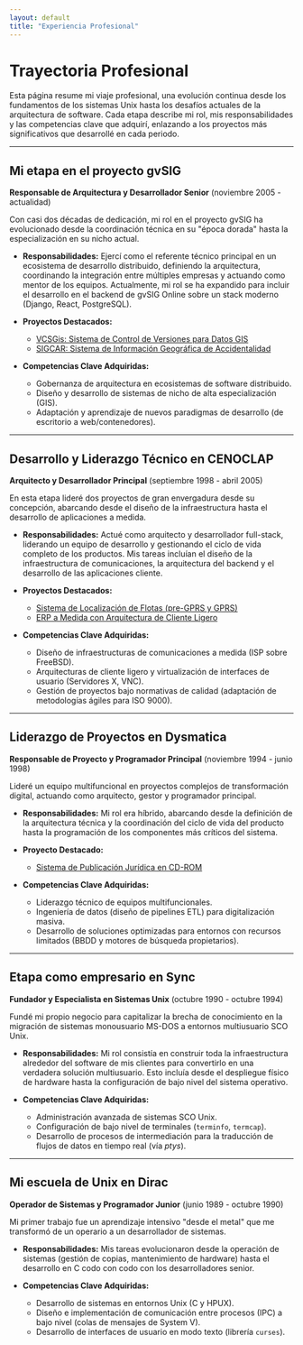 ```yaml
---
layout: default
title: "Experiencia Profesional"
---
```


# Trayectoria Profesional

Esta página resume mi viaje profesional, una evolución continua desde los fundamentos de los sistemas Unix hasta los desafíos actuales de la arquitectura de software. Cada etapa describe mi rol, mis responsabilidades y las competencias clave que adquirí, enlazando a los proyectos más significativos que desarrollé en cada periodo.

---

## Mi etapa en el proyecto gvSIG
**Responsable de Arquitectura y Desarrollador Senior** (noviembre 2005 - actualidad)

Con casi dos décadas de dedicación, mi rol en el proyecto gvSIG ha evolucionado desde la coordinación técnica en su "época dorada" hasta la especialización en su nicho actual.

*   **Responsabilidades:** Ejercí como el referente técnico principal en un ecosistema de desarrollo distribuido, definiendo la arquitectura, coordinando la integración entre múltiples empresas y actuando como mentor de los equipos. Actualmente, mi rol se ha expandido para incluir el desarrollo en el backend de gvSIG Online sobre un stack moderno (Django, React, PostgreSQL).

*   **Proyectos Destacados:**
    *   [VCSGis: Sistema de Control de Versiones para Datos GIS](./proyectos.html#vcsgis)
    *   [SIGCAR: Sistema de Información Geográfica de Accidentalidad](./proyectos.html#sigcar)

*   **Competencias Clave Adquiridas:**
    *   Gobernanza de arquitectura en ecosistemas de software distribuido.
    *   Diseño y desarrollo de sistemas de nicho de alta especialización (GIS).
    *   Adaptación y aprendizaje de nuevos paradigmas de desarrollo (de escritorio a web/contenedores).

---

## Desarrollo y Liderazgo Técnico en CENOCLAP
**Arquitecto y Desarrollador Principal** (septiembre 1998 - abril 2005)

En esta etapa lideré dos proyectos de gran envergadura desde su concepción, abarcando desde el diseño de la infraestructura hasta el desarrollo de aplicaciones a medida.

*   **Responsabilidades:** Actué como arquitecto y desarrollador full-stack, liderando un equipo de desarrollo y gestionando el ciclo de vida completo de los productos. Mis tareas incluían el diseño de la infraestructura de comunicaciones, la arquitectura del backend y el desarrollo de las aplicaciones cliente.

*   **Proyectos Destacados:**
    *   [Sistema de Localización de Flotas (pre-GPRS y GPRS)](./proyectos.html#sistema-de-localizacion-de-flotas)
    *   [ERP a Medida con Arquitectura de Cliente Ligero](./proyectos.html#erp-a-medida)

*   **Competencias Clave Adquiridas:**
    *   Diseño de infraestructuras de comunicaciones a medida (ISP sobre FreeBSD).
    *   Arquitecturas de cliente ligero y virtualización de interfaces de usuario (Servidores X, VNC).
    *   Gestión de proyectos bajo normativas de calidad (adaptación de metodologías ágiles para ISO 9000).

---

## Liderazgo de Proyectos en Dysmatica
**Responsable de Proyecto y Programador Principal** (noviembre 1994 - junio 1998)

Lideré un equipo multifuncional en proyectos complejos de transformación digital, actuando como arquitecto, gestor y programador principal.

*   **Responsabilidades:** Mi rol era híbrido, abarcando desde la definición de la arquitectura técnica y la coordinación del ciclo de vida del producto hasta la programación de los componentes más críticos del sistema.

*   **Proyecto Destacado:**
    *   [Sistema de Publicación Jurídica en CD-ROM](./proyectos.html#sistema-de-publicacion-juridica)

*   **Competencias Clave Adquiridas:**
    *   Liderazgo técnico de equipos multifuncionales.
    *   Ingeniería de datos (diseño de pipelines ETL) para digitalización masiva.
    *   Desarrollo de soluciones optimizadas para entornos con recursos limitados (BBDD y motores de búsqueda propietarios).

---

## Etapa como empresario en Sync
**Fundador y Especialista en Sistemas Unix** (octubre 1990 - octubre 1994)

Fundé mi propio negocio para capitalizar la brecha de conocimiento en la migración de sistemas monousuario MS-DOS a entornos multiusuario SCO Unix.

*   **Responsabilidades:** Mi rol consistía en construir toda la infraestructura alrededor del software de mis clientes para convertirlo en una verdadera solución multiusuario. Esto incluía desde el despliegue físico de hardware hasta la configuración de bajo nivel del sistema operativo.

*   **Competencias Clave Adquiridas:**
    *   Administración avanzada de sistemas SCO Unix.
    *   Configuración de bajo nivel de terminales (`terminfo`, `termcap`).
    *   Desarrollo de procesos de intermediación para la traducción de flujos de datos en tiempo real (vía *ptys*).

---

## Mi escuela de Unix en Dirac
**Operador de Sistemas y Programador Junior** (junio 1989 - octubre 1990)

Mi primer trabajo fue un aprendizaje intensivo "desde el metal" que me transformó de un operario a un desarrollador de sistemas.

*   **Responsabilidades:** Mis tareas evolucionaron desde la operación de sistemas (gestión de copias, mantenimiento de hardware) hasta el desarrollo en C codo con codo con los desarrolladores senior.

*   **Competencias Clave Adquiridas:**
    *   Desarrollo de sistemas en entornos Unix (C y HPUX).
    *   Diseño e implementación de comunicación entre procesos (IPC) a bajo nivel (colas de mensajes de System V).
    *   Desarrollo de interfaces de usuario en modo texto (librería `curses`).
